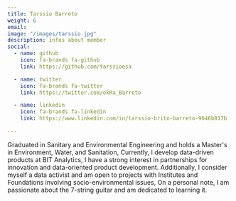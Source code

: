 ```yaml
---
title: Tarssio Barreto
weight: 6
email:
image: "/images/tarssio.jpg"
description: infos about member
social:
  - name: github
    icon: fa-brands fa-github
    link: https://github.com/tarssioesa

  - name: twitter
    icon: fa-brands fa-twitter
    link: https://twitter.com/okRa_Barreto

  - name: linkedin
    icon: fa-brands fa-linkedin
    link: https://www.linkedin.com/in/tarssio-brito-barreto-9646b817b

---
```

Graduated in Sanitary and Environmental Engineering and holds a Master's in Environment, Water, and Sanitation, Currently, I develop data-driven products at BIT Analytics, I have a strong interest in partnerships for innovation and data-oriented product development. Additionally, I consider myself a data activist and am open to projects with Institutes and Foundations involving socio-environmental issues, On a personal note, I am passionate about the 7-string guitar and am dedicated to learning it.